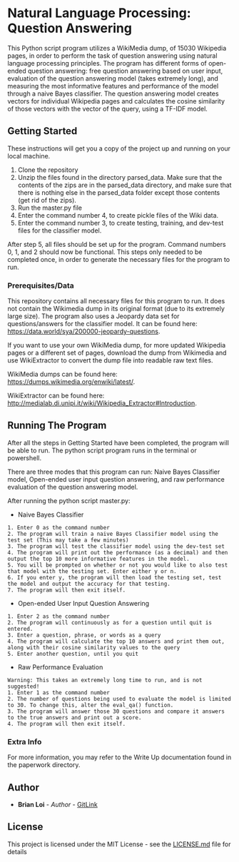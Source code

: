# Natural Language Processing: Question Answering

This Python script program utilizes a WikiMedia dump, of 15030 Wikipedia pages, in order to perform the task of question answering using natural language processing principles. The program has different forms of open-ended question answering: free question answering based on user input, evaluation of the question answering model (takes extremely long), and measuring the most informative features and performance of the model through a naive Bayes classifier. The question answering model creates vectors for individual Wikipedia pages and calculates the cosine similarity of those vectors with the vector of the query, using a TF-IDF model. 

## Getting Started

These instructions will get you a copy of the project up and running on your local machine.

1. Clone the repository
2. Unzip the files found in the directory parsed_data. Make sure that the contents of the zips are in the parsed_data directory, and make sure that there is nothing else in the parsed_data folder except those contents (get rid of the zips).
3. Run the master.py file
4. Enter the command number 4, to create pickle files of the Wiki data.
5. Enter the command number 3, to create testing, training, and dev-test files for the classifier model.

After step 5, all files should be set up for the program. Command numbers 0, 1, and 2 should now be functional.
This steps only needed to be completed once, in order to generate the necessary files for the program to run.

### Prerequisites/Data

This repository contains all necessary files for this program to run.
It does not contain the Wikimedia dump in its original format (due to its extremely large size).
The program also uses a Jeopardy data set for questions/answers for the classifier model. It can be found here: https://data.world/sya/200000-jeopardy-questions.

If you want to use your own WikiMedia dump, for more updated Wikipedia pages or a different set of pages, download the dump from Wikimedia and use WikiExtractor to convert the dump file into readable raw text files.

WikiMedia dumps can be found here: https://dumps.wikimedia.org/enwiki/latest/.

WikiExtractor can be found here: http://medialab.di.unipi.it/wiki/Wikipedia_Extractor#Introduction.

## Running The Program

After all the steps in Getting Started have been completed, the program will be able to run.
The python script program runs in the terminal or powershell.

There are three modes that this program can run: Naive Bayes Classifier model, Open-ended user input question answering, and raw performance evaluation of the question answering model.

After running the python script master.py:

* Naive Bayes Classifier
```
1. Enter 0 as the command number
2. The program will train a naive Bayes Classifier model using the test set (This may take a few minutes)
3. The program will test the classifier model using the dev-test set
4. The program will print out the performance (as a decimal) and then output the top 10 more informative features in the model.
5. You will be prompted on whether or not you would like to also test that model with the testing set. Enter either y or n.
6. If you enter y, the program will then load the testing set, test the model and output the accuracy for that testing.
7. The program will then exit itself.
```

* Open-ended User Input Question Answering
```
1. Enter 2 as the command number
2. The program will continuously as for a question until quit is entered.
3. Enter a question, phrase, or words as a query
4. The program will calculate the top 10 answers and print them out, along with their cosine similarity values to the query
5. Enter another question, until you quit
```

* Raw Performance Evaluation
```
Warning: This takes an extremely long time to run, and is not suggested!
1. Enter 1 as the command number
2. The number of questions being used to evaluate the model is limited to 30. To change this, alter the eval_qa() function.
3. The program will answer those 30 questions and compare it answers to the true answers and print out a score.
4. The program will then exit itself.
```

### Extra Info

For more information, you may refer to the Write Up documentation found in the paperwork directory.

## Author

* **Brian Loi** - *Author* - [GitLink](https://github.com/brianloi)

## License

This project is licensed under the MIT License - see the [LICENSE.md](LICENSE.md) file for details

